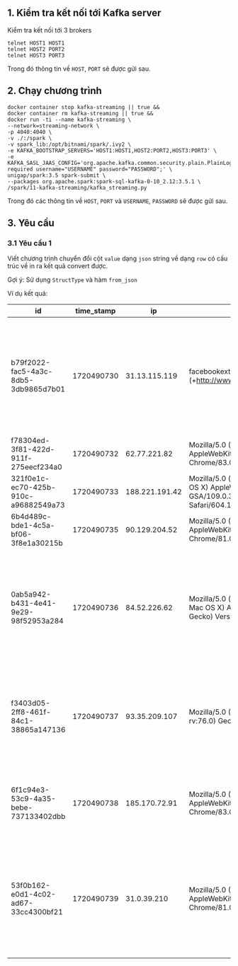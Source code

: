 ## 1. Kiểm tra kết nối tới Kafka server

Kiểm tra kết nối tới 3 brokers

```shell
telnet HOST1 HOST1
telnet HOST2 PORT2
telnet HOST3 PORT3 
```

Trong đó thông tin về `HOST`, `PORT` sẽ được gửi sau.

## 2. Chạy chương trình

```shell
docker container stop kafka-streaming || true &&
docker container rm kafka-streaming || true &&
docker run -ti --name kafka-streaming \
--network=streaming-network \
-p 4040:4040 \
-v ./:/spark \
-v spark_lib:/opt/bitnami/spark/.ivy2 \
-e KAFKA_BOOTSTRAP_SERVERS='HOST1:HOST1,HOST2:PORT2,HOST3:PORT3' \
-e KAFKA_SASL_JAAS_CONFIG='org.apache.kafka.common.security.plain.PlainLoginModule required username="USERNAME" password="PASSWORD";' \
unigap/spark:3.5 spark-submit \
--packages org.apache.spark:spark-sql-kafka-0-10_2.12:3.5.1 \
/spark/11-kafka-streaming/kafka_streaming.py
```

Trong đó các thông tin về `HOST`, `PORT` và `USERNAME`, `PASSWORD` sẽ được gửi sau.

## 3. Yêu cầu

### 3.1 Yêu cầu 1

Viết chương trình chuyển đổi cột `value` dạng `json` string về dạng `row` có cấu trúc về in ra kết quả convert được.

Gợi ý: Sử dụng `StructType` và hàm `from_json`

Ví dụ kết quả:

| id                                   | time_stamp | ip             | user_agent                                                                                                                                     | resolution | device_id                            | api_version | store_id | local_time          | show_recommendation | current_url                                                                                                                                                                                   | referrer_url                                                                                                     | email_address | collection                    | product_id | option                                                                                                                                                                     |
|--------------------------------------|------------|----------------|------------------------------------------------------------------------------------------------------------------------------------------------|------------|--------------------------------------|-------------|----------|---------------------|---------------------|-----------------------------------------------------------------------------------------------------------------------------------------------------------------------------------------------|------------------------------------------------------------------------------------------------------------------|---------------|-------------------------------|------------|----------------------------------------------------------------------------------------------------------------------------------------------------------------------------|
| b79f2022-fac5-4a3c-8db5-3db9865d7b01 | 1720490730 | 31.13.115.119  | facebookexternalhit/1.1 (+http://www.facebook.com/externalhit_uatext.php)                                                                      | 2000x2000  | 616d29db-ae66-4ac7-9a71-e61d77f6f586 | 1.0         | 12       | 2024-07-09 09:05:30 | NULL                | https://www.glamira.fr/glamira-earring-diletta.html?fbclid=IwAR2uTEgE8b5-McEYkhj9CiSk2FA4DCDj8FNUonm4_hoDfoA2htej6KqS-3E                                                                      | https://www.facebook.com/                                                                                        |               | view_product_detail           | 98054      | [{option_label -> alloy, option_id -> 174760, value_label -> , value_id -> 1349287}, {option_label -> diamond, option_id -> 174761, value_label -> , value_id -> 1349312}] |
| f78304ed-3f81-422d-911f-275eecf234a0 | 1720490732 | 62.77.221.82   | Mozilla/5.0 (Windows NT 10.0; Win64; x64) AppleWebKit/537.36 (KHTML, like Gecko) Chrome/83.0.4103.61 Safari/537.36                             | 1280x720   | d78cfb2f-9fb0-4922-96ef-128adeed6340 | 1.0         | 46       | 2024-07-09 09:05:32 | true                | https://www.glamira.hu/cabochon-ekszerek/                                                                                                                                                     | https://www.glamira.hu/gyemant-gyuruk/gyemant/                                                                   |               | view_listing_page             | NULL       | NULL                                                                                                                                                                       |
| 321f0e1c-ec70-425b-910c-a96882549a73 | 1720490733 | 188.221.191.42 | Mozilla/5.0 (iPhone; CPU iPhone OS 13_4 like Mac OS X) AppleWebKit/605.1.15 (KHTML, like Gecko) GSA/109.0.312706133 Mobile/15E148 Safari/604.1 | 414x896    | f8bc595b-e507-4dbd-9426-f5ebbbd2085e | 1.0         | 7        | 2024-07-09 09:05:33 | true                | https://www.glamira.co.uk/premium-rings/sapphire/                                                                                                                                             | https://www.glamira.co.uk/premium-rings/black-diamond/                                                           |               | view_listing_page             | NULL       | NULL                                                                                                                                                                       |
| 6b4d489c-bde1-4c5a-bf06-3f8e1a30215b | 1720490735 | 90.129.204.52  | Mozilla/5.0 (Linux; Android 9; SM-A105FN) AppleWebKit/537.36 (KHTML, like Gecko) Chrome/81.0.4044.117 Mobile Safari/537.36                     | 320x676    | 909867a4-802d-4a85-ac4d-b7d7eb29099b | 1.0         | 19       | 2024-07-09 09:05:35 | true                | https://www.glamira.se/?gclid=Cj0KCQjwlN32BRCCARIsADZ-J4v5hNKn1d5TWorsu5gNRcdc0tRy1IZJ0wF2Ls1t4dQhLJmq17R8mPcaAsuzEALw_wcB                                                                    | https://www.google.com/                                                                                          |               | search_box_action             | NULL       | NULL                                                                                                                                                                       |
| 0ab5a942-b431-4e41-9e29-98f52953a284 | 1720490736 | 84.52.226.62   | Mozilla/5.0 (iPhone; CPU iPhone OS 13_4_1 like Mac OS X) AppleWebKit/605.1.15 (KHTML, like Gecko) Version/13.1 Mobile/15E148 Safari/604.1      | 414x896    | 6c90309f-b390-46f8-a650-27b2b831000f | 1.0         | 30       | 2024-07-09 09:05:36 | true                | https://www.glamira.no/glamira-ring-celine-2.0crt.html?alloy=white-585&diamond=diamond-sapphire&itm_source=recommendation&itm_medium=sorting                                                  | https://www.glamira.no/forlovelses-ring/rundt-slip/carat-1.00,2.00/                                              |               | view_product_detail           | 95217      | [{option_label -> alloy, option_id -> 330189, value_label -> , value_id -> 3264100}, {option_label -> diamond, option_id -> 330188, value_label -> , value_id -> 3264046}] |
| f3403d05-2ff8-461f-84c1-38865a147136 | 1720490737 | 93.35.209.107  | Mozilla/5.0 (Windows NT 10.0; Win64; x64; rv:76.0) Gecko/20100101 Firefox/76.0                                                                 | 1366x768   | e306d193-007a-4a05-af64-ae56fff8b665 | 1.0         | 14       | 2024-07-09 09:05:37 | true                | https://www.glamira.it/glamira-ring-alasha-0.8-crt.html?alloy=yellow-375&diamond=emerald&stone2=diamond-Brillant                                                                              | https://www.glamira.it/glamira-ring-alasha-1.0-crt.html?diamond=emerald&stone2=diamond-Brillant&alloy=yellow-375 |               | select_product_option_quality | 92164      | [{option_label -> stone/diamonds, option_id -> 323103, value_label -> emerald, value_id -> 2741249, quality -> AAA, quality_label -> AAA}]                                 |
| 6f1c94e3-53c9-4a35-bebe-737133402dbb | 1720490738 | 185.170.72.91  | Mozilla/5.0 (Windows NT 10.0; Win64; x64) AppleWebKit/537.36 (KHTML, like Gecko) Chrome/83.0.4103.61 Safari/537.36                             | 1920x1080  | dfa7a110-2f95-43f2-89f5-0647d0978445 | 1.0         | 19       | 2024-07-09 09:05:38 | true                | https://www.glamira.se/glamira-ring-cesarina.html?diamond=diamond-Brillant                                                                                                                    | https://www.glamira.se/diamantringar/diamant/                                                                    |               | select_product_option         | 98249      | [{option_label -> diamond, option_id -> 176523, value_label -> diamond-Brillant, value_id -> 1379759}]                                                                     |
| 53f0b162-e0d1-4c02-ad67-33cc4300bf21 | 1720490739 | 31.0.39.210    | Mozilla/5.0 (Linux; Android 10; SM-A705FN) AppleWebKit/537.36 (KHTML, like Gecko) Chrome/81.0.4044.138 Mobile Safari/537.36                    | 412x915    | a87d73bd-b914-4388-a634-75a9fb689a8e | 1.0         | 50       | 2024-07-09 09:05:39 | NULL                | https://www.glamira.pl/glamira-ring-marica.html?stone2=diamond-Swarovsky&alloy=yellow-375&diamond=fire-opal&keyword=&matchtype=&gclid=EAIaIQobChMI5IT_x_Tj6AIVi46aCh01Lg4lEAEYASABEgKOrPD_BwE |                                                                                                                  |               | view_product_detail           | 97877      | [{option_label -> alloy, option_id -> 324228, value_label -> , value_id -> 2756663}, {option_label -> diamond, option_id -> 324225, value_label -> , value_id -> 2756590}] |
